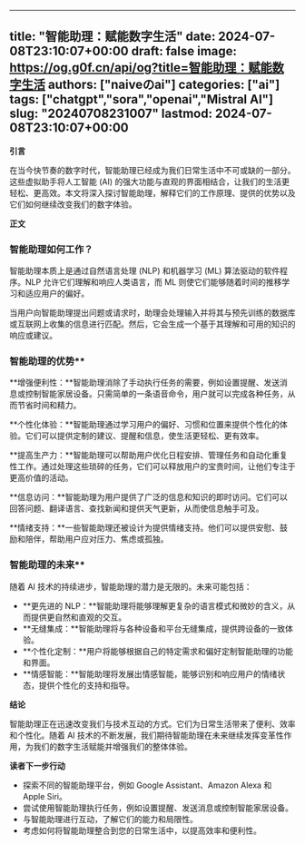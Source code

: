 
---
title: "智能助理：赋能数字生活"
date: 2024-07-08T23:10:07+00:00
draft: false
image: https://og.g0f.cn/api/og?title=智能助理：赋能数字生活
authors: ["naiveのai"]
categories: ["ai"]
tags: ["chatgpt","sora","openai","Mistral AI"]
slug: "20240708231007"
lastmod: 2024-07-08T23:10:07+00:00
---
**引言**

在当今快节奏的数字时代，智能助理已经成为我们日常生活中不可或缺的一部分。这些虚拟助手将人工智能 (AI) 的强大功能与直观的界面相结合，让我们的生活更轻松、更高效。本文将深入探讨智能助理，解释它们的工作原理、提供的优势以及它们如何继续改变我们的数字体验。

**正文**

### 智能助理如何工作？

智能助理本质上是通过自然语言处理 (NLP) 和机器学习 (ML) 算法驱动的软件程序。NLP 允许它们理解和响应人类语言，而 ML 则使它们能够随着时间的推移学习和适应用户的偏好。

当用户向智能助理提出问题或请求时，助理会处理输入并将其与预先训练的数据库或互联网上收集的信息进行匹配。然后，它会生成一个基于其理解和可用的知识的响应或建议。

### 智能助理的优势**

**增强便利性：**智能助理消除了手动执行任务的需要，例如设置提醒、发送消息或控制智能家居设备。只需简单的一条语音命令，用户就可以完成各种任务，从而节省时间和精力。

**个性化体验：**智能助理通过学习用户的偏好、习惯和位置来提供个性化的体验。它们可以提供定制的建议、提醒和信息，使生活更轻松、更有效率。

**提高生产力：**智能助理可以帮助用户优化日程安排、管理任务和自动化重复性工作。通过处理这些琐碎的任务，它们可以释放用户的宝贵时间，让他们专注于更高价值的活动。

**信息访问：**智能助理为用户提供了广泛的信息和知识的即时访问。它们可以回答问题、翻译语言、查找新闻和提供天气更新，从而使信息触手可及。

**情绪支持：**一些智能助理还被设计为提供情绪支持。他们可以提供安慰、鼓励和陪伴，帮助用户应对压力、焦虑或孤独。

### 智能助理的未来**

随着 AI 技术的持续进步，智能助理的潜力是无限的。未来可能包括：

* **更先进的 NLP：**智能助理将能够理解更复杂的语言模式和微妙的含义，从而提供更自然和直观的交互。
* **无缝集成：**智能助理将与各种设备和平台无缝集成，提供跨设备的一致体验。
* **个性化定制：**用户将能够根据自己的特定需求和偏好定制智能助理的功能和界面。
* **情感智能：**智能助理将发展出情感智能，能够识别和响应用户的情绪状态，提供个性化的支持和指导。

**结论**

智能助理正在迅速改变我们与技术互动的方式。它们为日常生活带来了便利、效率和个性化。随着 AI 技术的不断发展，我们期待智能助理在未来继续发挥变革性作用，为我们的数字生活赋能并增强我们的整体体验。

**读者下一步行动**

* 探索不同的智能助理平台，例如 Google Assistant、Amazon Alexa 和 Apple Siri。
* 尝试使用智能助理执行任务，例如设置提醒、发送消息或控制智能家居设备。
* 与智能助理进行互动，了解它们的能力和局限性。
* 考虑如何将智能助理整合到您的日常生活中，以提高效率和便利性。